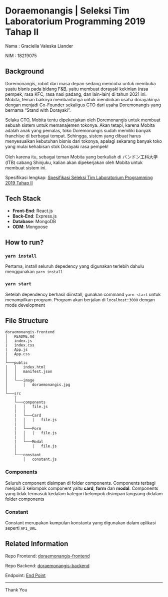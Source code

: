 # Doraemonangis | Seleksi Tim Laboratorium Programming 2019 Tahap II

Nama    : Graciella Valeska Liander

NIM     : 18219075

## Background
Doremonangis, robot dari masa depan sedang mencoba untuk membuka suatu bisnis pada bidang F&B, yaitu membuat dorayaki kekinian (rasa pempek, rasa KFC, rasa nasi padang, dan lain-lain) di tahun 2021 ini. Mobita, teman baiknya membantunya untuk mendirikan usaha dorayakinya dengan menjadi Co-Founder sekaligus CTO dari usaha Doremonangis yang bernama “Stand with Dorayaki”.


Selaku CTO, Mobita tentu dipekerjakan oleh Doremonangis untuk membuat sebuah sistem untuk memanajemen tokonya. Akan tetapi, karena Mobita adalah anak yang pemalas, toko Doremonangis sudah memiliki banyak franchise di berbagai tempat. Sehingga, sistem yang dibuat harus menyesuaikan kebutuhan bisnis dari tokonya, apalagi sekarang banyak toko yang mulai kehabisan stok Dorayaki rasa pempek!


Oleh karena itu, sebagai teman Mobita yang berkuliah di バンドン工科大学 (ITB) cabang Shinjuku, kalian akan dipekerjakan oleh Mobita untuk membuat sistem ini.

Spesifikasi lengkap: [Spesifikasi Seleksi Tim Laboratorium Programming 2019 Tahap II](https://docs.google.com/document/u/1/d/e/2PACX-1vQ-TtktsZN6Iusb1Rog-l_kAstH062NIk0ltA83RXsUXgSoZk8QhjZb4WfRUpzct2-k9U0HfgNnuZaK/pub)


## Tech Stack
- **Front-End**: React.js
- **Back-End**: Express.js
- **Database**: MongoDB
- **ODM**: Mongoose

## How to run?

### `yarn install`

Pertama, install seluruh depedency yang digunakan terlebih dahulu menggunakan `yarn install`

### `yarn start`

Setelah dependency berhasil diinstall, gunakan command `yarn start` untuk menampilkan program. Program akan berjalan di `localhost:3000` dengan mode development

## File Structure

```
doraemonangis-frontend
│   README.md
│   index.js
|   index.css
|   App.js
|   App.css
│
└───public
│   │   index.html
│   │   manifest.json
│   │
│   └───image
│       │   doraemonangis.jpg
│   
└───src
    │
    └───components
    │   │   file.js
    |   |
    |   └───Card
    |   │   |   file.js
    |   │   
    |   └───Form
    |   │   |   file.js
    |   │   
    |   └───Modal
    |       |   file.js
    │
    └───constant
        │   constant.js
```

### Components
Seluruh component disimpan di folder components. Components terbagi menjadi 3 kelompok component yaitu **card**, **form** dan **modal**. Components yang tidak termasuk kedalam kategori kelompok disimpan langsung didalam folder components

### Constant
Constant merupakan kumpulan konstanta yang digunakan dalam aplikasi seperti `API_URL`

## Related Information
Repo Frontend: [doraemonangis-frontend](https://github.com/graciellavl/doraemonangis-frontend)

Repo Backend: [doraemonangis-backend](https://github.com/graciellavl/doraemonangis-backend)

Endpoint: [End Point](https://localhost:5000)

--- 
Thank You